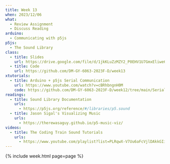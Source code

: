```yaml
---
title: Week 13
when: 2023/12/06
what:
  - Review Assignment
  - Discuss Reading
arduino:
  - Communicating with p5js
p5js:
  - The Sound Library
class:
  - title: Slides
    url: https://drive.google.com/file/d/1jkKLuZzMZY2_P0EHV1U7GmxEliwe6ufG/
  - title: Code
    url: https://github.com/DM-GY-6063-2023F-D/week13
xtutorials:
  - title: Arduino + p5js Serial Communication
    url: https://www.youtube.com/watch?v=cBRhbngnH0M
    code: https://github.com/DM-GY-6063-2023F-D/week12/tree/main/Serial
readings:
  - title: Sound Library Documentation
    urls:
      - https://p5js.org/reference/#/libraries/p5.sound
  - title: Jason Sigal's Visualizing Music
    urls:
      - https://therewasaguy.github.io/p5-music-viz/
videos:
  - title: The Coding Train Sound Tutorials
    urls:
      - https://www.youtube.com/playlist?list=PLRqwX-V7Uu6aFcVjlDAkkGIixw70s7jpW
---
```

{% include week.html page=page %}
